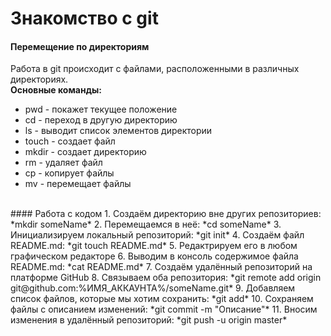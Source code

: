 # Знакомство с  git
#### Перемещение по директориям
Работа в git происходит с файлами, расположенными в различных директориях. 
<br>
**Основные команды:**
* pwd - покажет текущее положение
* cd - переход в другую директорию
* ls - выводит список элементов директории
* touch - создает файл
* mkdir - создает директорию
* rm - удаляет файл
* cp - копирует файлы
* mv - перемещает файлы
<br>
#### Работа с кодом
1. Создаём директорию вне других репозиториев: *mkdir someName*
2. Перемещаемся в неё: *cd someName*
3. Инициализируем локальный репозиторий: *git init*
4. Создаём файл README.md: *git touch README.md*
5. Редактрируем его в любом графическом редакторе
6. Выводим в консоль содержимое файла README.md: *cat README.md*
7. Создаём удалённый репозиторий на платформе GitHub
8. Связываем оба репозитория: *git remote add origin git@github.com:%ИМЯ_АККАУНТА%/someName.git*
9. Добавляем список файлов, которые мы хотим сохранить: *git add*
10. Сохраняем файлы с описанием изменений: *git commit -m "Описание"*
11. Вносим изменения в удалённый репозиторий: *git push -u origin master*

